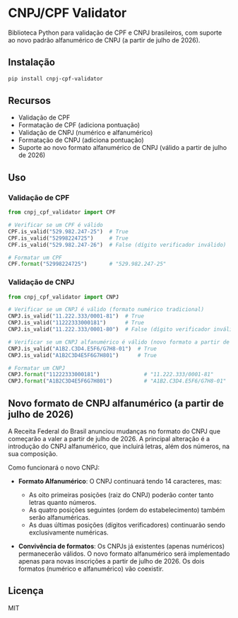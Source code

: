# CNPJ/CPF Validator

Biblioteca Python para validação de CPF e CNPJ brasileiros, com suporte ao novo padrão alfanumérico de CNPJ (a partir de julho de 2026).

## Instalação

```bash
pip install cnpj-cpf-validator
```

## Recursos

- Validação de CPF
- Formatação de CPF (adiciona pontuação)
- Validação de CNPJ (numérico e alfanumérico)
- Formatação de CNPJ (adiciona pontuação)
- Suporte ao novo formato alfanumérico de CNPJ (válido a partir de julho de 2026)

## Uso

### Validação de CPF

```python
from cnpj_cpf_validator import CPF

# Verificar se um CPF é válido
CPF.is_valid("529.982.247-25")  # True
CPF.is_valid("52998224725")     # True
CPF.is_valid("529.982.247-26")  # False (dígito verificador inválido)

# Formatar um CPF
CPF.format("52998224725")       # "529.982.247-25"
```

### Validação de CNPJ

```python
from cnpj_cpf_validator import CNPJ

# Verificar se um CNPJ é válido (formato numérico tradicional)
CNPJ.is_valid("11.222.333/0001-81")  # True
CNPJ.is_valid("11222333000181")      # True
CNPJ.is_valid("11.222.333/0001-80")  # False (dígito verificador inválido)

# Verificar se um CNPJ alfanumérico é válido (novo formato a partir de julho de 2026)
CNPJ.is_valid("A1B2.C3D4.E5F6/G7H8-01")  # True
CNPJ.is_valid("A1B2C3D4E5F6G7H801")      # True

# Formatar um CNPJ
CNPJ.format("11222333000181")              # "11.222.333/0001-81"
CNPJ.format("A1B2C3D4E5F6G7H801")          # "A1B2.C3D4.E5F6/G7H8-01"
```

## Novo formato de CNPJ alfanumérico (a partir de julho de 2026)

A Receita Federal do Brasil anunciou mudanças no formato do CNPJ que começarão a valer a partir de julho de 2026. A principal alteração é a introdução do CNPJ alfanumérico, que incluirá letras, além dos números, na sua composição.

Como funcionará o novo CNPJ:

- **Formato Alfanumérico**: O CNPJ continuará tendo 14 caracteres, mas:
  - As oito primeiras posições (raiz do CNPJ) poderão conter tanto letras quanto números.
  - As quatro posições seguintes (ordem do estabelecimento) também serão alfanuméricas.
  - As duas últimas posições (dígitos verificadores) continuarão sendo exclusivamente numéricas.

- **Convivência de formatos**: Os CNPJs já existentes (apenas numéricos) permanecerão válidos. O novo formato alfanumérico será implementado apenas para novas inscrições a partir de julho de 2026. Os dois formatos (numérico e alfanumérico) vão coexistir.

## Licença

MIT
